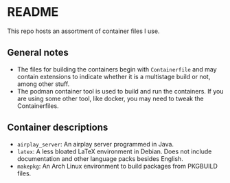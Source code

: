 # README

This repo hosts an assortment of container files I use.

## General notes

- The files for building the containers begin with `Containerfile` and may
  contain extensions to indicate whether it is a multistage build or not,
  among other stuff.
- The podman container tool is used to build and run the containers. If you
  are using some other tool, like docker, you may need to tweak the
  Containerfiles.

## Container descriptions

- `airplay_server`: An airplay server programmed in Java.
- `latex`: A less bloated LaTeX environment in Debian. Does not include
  documentation and other language packs besides English.
- `makepkg`: An Arch Linux environment to build packages from PKGBUILD files.
